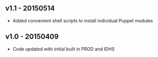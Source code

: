 v1.1 - 20150514
---------------
- Added convenient shell scripts to install individual Puppet modules

v1.0 - 20150409
---------------
- Code updated with initial built in PROD and IDHS


